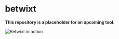 # betwixt

**This repository is a placeholder for an upcoming tool.**

![Betwixt in action](http://i.imgur.com/ccgmL2C.gif)
